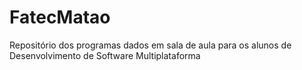 # FatecMatao
Repositório dos programas dados em sala de aula para os alunos de Desenvolvimento de Software Multiplataforma
